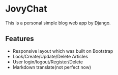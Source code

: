 # JovyChat

This is a personal simple blog web app by Django.

## Features
- Responsive layout which was built on Bootstrap
- Look/Create/Update/Delete Articles
- User login/logout/Register/Delete
- Markdown translate(not perfect now)